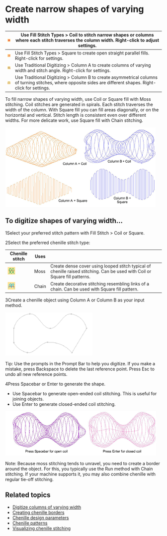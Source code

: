 # Create narrow shapes of varying width

| ![Coil.png](assets/Coil.png)               | Use Fill Stitch Types > Coil to stitch narrow shapes or columns where each stitch traverses the column width. Right-click to adjust settings.                  |
| ------------------------------------------ | -------------------------------------------------------------------------------------------------------------------------------------------------------------- |
| ![Square00028.png](assets/Square00028.png) | Use Fill Stitch Types > Square to create open straight parallel fills. Right-click for settings.                                                               |
| ![InputA.png](assets/InputA.png)           | Use Traditional Digitizing > Column A to create columns of varying width and stitch angle. Right-click for settings.                                           |
| ![InputB.png](assets/InputB.png)           | Use Traditional Digitizing > Column B to create asymmetrical columns of turning stitches, where opposite sides are different shapes. Right-click for settings. |

To fill narrow shapes of varying width, use Coil or Square fill with Moss stitching. Coil stitches are generated in spirals. Each stitch traverses the width of the column. With Square fill you can fill areas diagonally, or on the horizontal and vertical. Stitch length is consistent even over different widths. For more delicate work, use Square fill with Chain stitching.

![chenille_digitizing00029.png](assets/chenille_digitizing00029.png)

## To digitize shapes of varying width...

1Select your preferred stitch pattern with Fill Stitch > Coil or Square.

2Select the preferred chenille stitch type:

| Chenille stitch                          | Uses  |                                                                                                                             |
| ---------------------------------------- | ----- | --------------------------------------------------------------------------------------------------------------------------- |
| ![Moss00032.png](assets/Moss00032.png)   | Moss  | Create dense cover using looped stitch typical of chenille raised stitching. Can be used with Coil or Square fill patterns. |
| ![Chain00033.png](assets/Chain00033.png) | Chain | Create decorative stitching resembling links of a chain. Can be used with Square fill pattern.                              |

3Create a chenille object using Column A or Column B as your input method.

![DigitizeCoilVaryWidth1.png](assets/DigitizeCoilVaryWidth1.png)

Tip: Use the prompts in the Prompt Bar to help you digitize. If you make a mistake, press Backspace to delete the last reference point. Press Esc to undo all new reference points.

4Press Spacebar or Enter to generate the shape.

- Use Spacebar to generate open-ended coil stitching. This is useful for joining objects.
- Use Enter to generate closed-ended coil stitching.

![DigitizeCoilVaryWidth2.png](assets/DigitizeCoilVaryWidth2.png)

Note: Because moss stitching tends to unravel, you need to create a border around the object. For this, you typically use the Run method with Chain stitching. If your machine supports it, you may also combine chenille with regular tie-off stitching.

## Related topics

- [Digitize columns of varying width](../../Digitizing/input/Digitize_columns_of_varying_width)
- [Creating chenille borders](Creating_chenille_borders)
- [Chenille design parameters](../chenille_basics/Chenille_design_parameters)
- [Chenille patterns](../../Decorative/specialty/Chenille_patterns)
- [Visualizing chenille stitching](../chenille_basics/Visualizing_chenille_stitching)
